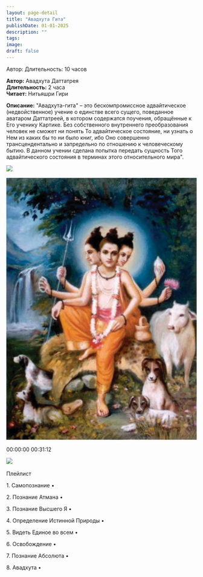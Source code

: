 ```yaml
---
layout: page-detail
title: "Авадхута Гита"
publishDate: 01-01-2025
description: ""
tags:
image:
draft: false
---
```


Автор: Длительность: 10 часов 

**Автор:** Авадхута Даттатрея  
**Длительность:** 2 часа  
**Читает:** Нитьяшри Гири

**Описание:** 
"Авадхута-гита" – это бескомпромиссное адвайтическое (недвойственное) учение о единстве всего сущего, поведанное аватаром Даттатреей, в котором содержатся поучения, обращённые к Его ученику Картике. Без собственного внутреннего преобразования человек не сможет ни понять То адвайтическое состояние, ни узнать о Нем из каких бы то ни было книг, ибо Оно совершенно трансцендентально и запредельно по отношению к человеческому бытию. В данном учении сделана попытка передать сущность Того адвайтического состояния в терминах этого относительного мира".

![](/knigi/kodex/img/show-playlist.svg) 

![](/upload/iblock/e2b/e2be607a37710ce917a1e6dc5c5a98f6.png) 

00:00:00 00:31:12 

![](/knigi/kodex/img/close.svg) 

 Плейлист

1\. Самопознание  • 

2\. Познание Атмана  • 

3\. Познание Высшего Я  • 

4\. Определение Истинной Природы  • 

5\. Видеть Единое во всем  • 

6\. Освобождение  • 

7\. Познание Абсолюта  • 

8\. Авадхута  • 

  
